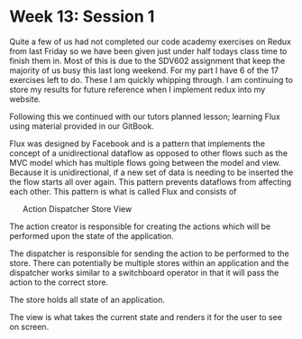 # Week 13: Session 1

Quite a few of us had not completed our code academy exercises on Redux from last Friday so we have been given just under half todays class time to finish them in. Most of this is due to the SDV602 assignment that keep the majority of us busy this last long weekend. For my part I have 6 of the 17 exercises left to do. These I am quickly whipping through. I am continuing to store my results for future reference when I implement redux into my website.

Following this we continued with our tutors planned lesson; learning Flux using material provided in our GitBook. 

Flux was designed by Facebook and is a pattern that implements the concept of a unidirectional dataflow as opposed to other flows such as the MVC model which has multiple flows going between the model and view.
Because it is unidirectional, if a new set of data is needing to be inserted the the flow starts all over again. This pattern prevents dataflows from affecting each other. This pattern is what is called Flux and consists of 

<ol>
    Action
    Dispatcher
    Store
    View
</ol>

The action creator is responsible for creating the actions which will be performed upon the state of the application.

The dispatcher is responsible for sending the action to be performed to the store. There can potentially be multiple stores within an application and the dispatcher works similar to a switchboard operator in that it will pass the action to the correct store.

The store holds all state of an application.

The view is what takes the current state and renders it for the user to see on screen.